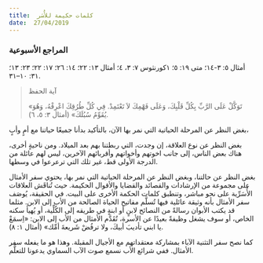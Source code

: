 ```yaml
---
title:  كلمات حكيمة للأُسَر
date:  27/04/2019
---
```


### المراجع الأسبوعية
أمثال ٥: ٣-١٤؛ متى ١٩: ٥؛ ١كورنثوس ٧: ٣، ٤؛ أمثال ١٣: ٢٢؛ ١٤: ٢٦؛ ١٧: ٢٢؛ ٢٣: ١٣؛ ٣١: ١٠–٣١.

> <p>آية الحفظ</p>
> «تَوَكَّلْ عَلَى الرَّبِّ بِكُلِّ قَلْبِكَ، وَعَلَى فَهْمِكَ لاَ تَعْتَمِدْ. فِي كُلِّ طُرُقِكَ اعْرِفْهُ، وَهُوَ يُقَوِّمُ سُبُلَكَ» (أمثال ٣: ٥، ٦).

بغض النظر عن المرحلة الحياتية التي نمر بها الآن، بالتأكيد بدأنا جميعًا حياتنا مع أمٍ وأبٍ،

بغض النظر عن نوع العلاقة، إن وجدت، التي ربطتنا بهم بعد الميلاد. ومن ناحيةٍ أخرى، هناك بعض الناس، إلى جانب اخوتهم وأخواتهم وأقربائهم الآخرين، ليس لهم عائلة من الدرجة الأولى قط، غير تلك التي ترعرعوا في وسطها.

بغض النظر عن حالتنا، وبغض النظر عن المرحلة الحياتية التي نمر بها، يحتوي سفر الأمثال على مجموعة من الإرشادات والقصائد والقضايا والأقوال الحكيمة. حيث تُناقَش العلاقات الأُسَرِّية على نحو مباشر، وتنطبق كلمات الحكمة الأخرى على البيت. في الحقيقة، يُوصَف سفر الأمثال بأنه وثيقة عائلية فيها تُسلَّم مفاتيح الحياة الصالحة من الأب إلى الابن. مثلما قد يكتب الأبوان رسالةً من النصائح لابنٍ أو ابنةٍ في طريقه إلى الكُلِّية، أو يُهيأ سكنه الخاص، أو سوف يشغل وظيفةً بعيدًا عن الأسرة، تُقَدَّم الأمثال من الأب إلى الابن: «اِسمَعْ يا ابني تأديبَ أبيكَ، ولا ترفُضْ شَريعةَ أمِّك» (أمثال ١: ٨).

كما نصح سفر التثنية الآباء بمشاركة معتقداتهم مع الأجيال المقبلة. وهذا هو ما يفعله سفر الأمثال. ففي شرائع الأب نسمع صوت الآب السماوي يدعونا للتعلُّم.